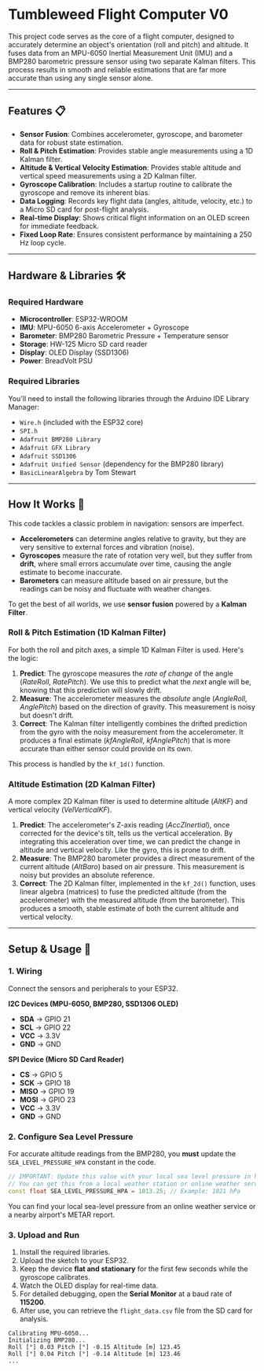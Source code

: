 # Tumbleweed Flight Computer V0

This project code serves as the core of a flight computer, designed to accurately determine an object's orientation (roll and pitch) and altitude. It fuses data from an MPU-6050 Inertial Measurement Unit (IMU) and a BMP280 barometric pressure sensor using two separate Kalman filters. This process results in smooth and reliable estimations that are far more accurate than using any single sensor alone.

-----

## Features 📋

  * **Sensor Fusion**: Combines accelerometer, gyroscope, and barometer data for robust state estimation.
  * **Roll & Pitch Estimation**: Provides stable angle measurements using a 1D Kalman filter.
  * **Altitude & Vertical Velocity Estimation**: Provides stable altitude and vertical speed measurements using a 2D Kalman filter.
  * **Gyroscope Calibration**: Includes a startup routine to calibrate the gyroscope and remove its inherent bias.
  * **Data Logging**: Records key flight data (angles, altitude, velocity, etc.) to a Micro SD card for post-flight analysis.
  * **Real-time Display**: Shows critical flight information on an OLED screen for immediate feedback.
  * **Fixed Loop Rate**: Ensures consistent performance by maintaining a 250 Hz loop cycle.

-----

## Hardware & Libraries 🛠️

### Required Hardware

  * **Microcontroller**: ESP32-WROOM
  * **IMU**: MPU-6050 6-axis Accelerometer + Gyroscope
  * **Barometer**: BMP280 Barometric Pressure + Temperature sensor
  * **Storage**: HW-125 Micro SD card reader
  * **Display**: OLED Display (SSD1306)
  * **Power**: BreadVolt PSU

### Required Libraries

You'll need to install the following libraries through the Arduino IDE Library Manager:

  * `Wire.h` (included with the ESP32 core)
  * `SPI.h`
  * `Adafruit BMP280 Library`
  * `Adafruit GFX Library`
  * `Adafruit SSD1306`
  * `Adafruit Unified Sensor` (dependency for the BMP280 library)
  * `BasicLinearAlgebra` by Tom Stewart

-----

## How It Works 🧠

This code tackles a classic problem in navigation: sensors are imperfect.

  * **Accelerometers** can determine angles relative to gravity, but they are very sensitive to external forces and vibration (noise).
  * **Gyroscopes** measure the rate of rotation very well, but they suffer from **drift**, where small errors accumulate over time, causing the angle estimate to become inaccurate.
  * **Barometers** can measure altitude based on air pressure, but the readings can be noisy and fluctuate with weather changes.

To get the best of all worlds, we use **sensor fusion** powered by a **Kalman Filter**.

### Roll & Pitch Estimation (1D Kalman Filter)

For both the roll and pitch axes, a simple 1D Kalman Filter is used. Here's the logic:

1.  **Predict**: The gyroscope measures the *rate of change* of the angle ($RateRoll$, $RatePitch$). We use this to predict what the *next* angle will be, knowing that this prediction will slowly drift.
2.  **Measure**: The accelerometer measures the *absolute* angle ($AngleRoll$, $AnglePitch$) based on the direction of gravity. This measurement is noisy but doesn't drift.
3.  **Correct**: The Kalman filter intelligently combines the drifted prediction from the gyro with the noisy measurement from the accelerometer. It produces a final estimate ($kfAngleRoll$, $kfAnglePitch$) that is more accurate than either sensor could provide on its own.

This process is handled by the `kf_1d()` function.

### Altitude Estimation (2D Kalman Filter)

A more complex 2D Kalman filter is used to determine altitude ($AltKF$) and vertical velocity ($VelVerticalKF$).

1.  **Predict**: The accelerometer's Z-axis reading ($AccZInertial$), once corrected for the device's tilt, tells us the vertical acceleration. By integrating this acceleration over time, we can predict the change in altitude and vertical velocity. Like the gyro, this is prone to drift.
2.  **Measure**: The BMP280 barometer provides a direct measurement of the current altitude ($AltBaro$) based on air pressure. This measurement is noisy but provides an absolute reference.
3.  **Correct**: The 2D Kalman filter, implemented in the `kf_2d()` function, uses linear algebra (matrices) to fuse the predicted altitude (from the accelerometer) with the measured altitude (from the barometer). This produces a smooth, stable estimate of both the current altitude and vertical velocity.

-----

## Setup & Usage 🚀

### 1\. Wiring

Connect the sensors and peripherals to your ESP32.

**I2C Devices (MPU-6050, BMP280, SSD1306 OLED)**
  * **SDA** -> GPIO 21
  * **SCL** -> GPIO 22
  * **VCC** -> 3.3V
  * **GND** -> GND

**SPI Device (Micro SD Card Reader)**
  * **CS**   -> GPIO 5
  * **SCK**  -> GPIO 18
  * **MISO** -> GPIO 19
  * **MOSI** -> GPIO 23
  * **VCC**  -> 3.3V
  * **GND**  -> GND

### 2\. Configure Sea Level Pressure

For accurate altitude readings from the BMP280, you **must** update the `SEA_LEVEL_PRESSURE_HPA` constant in the code.

```cpp
// IMPORTANT: Update this value with your local sea level pressure in hPa.
// You can get this from a local weather station or online weather service.
const float SEA_LEVEL_PRESSURE_HPA = 1013.25; // Example: 1021 hPa
```

You can find your local sea-level pressure from an online weather service or a nearby airport's METAR report.

### 3\. Upload and Run

1.  Install the required libraries.
2.  Upload the sketch to your ESP32.
3.  Keep the device **flat and stationary** for the first few seconds while the gyroscope calibrates.
4.  Watch the OLED display for real-time data.
5.  For detailed debugging, open the **Serial Monitor** at a baud rate of **115200**.
6.  After use, you can retrieve the `flight_data.csv` file from the SD card for analysis.

<!-- end list -->

```
Calibrating MPU-6050...
Initializing BMP280...
Roll [°] 0.03 Pitch [°] -0.15 Altitude [m] 123.45
Roll [°] 0.04 Pitch [°] -0.14 Altitude [m] 123.46
...
```